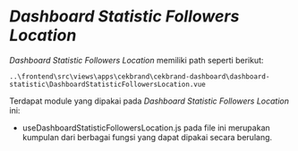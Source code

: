 # _Dashboard Statistic Followers Location_

_Dashboard Statistic Followers Location_ memiliki path seperti berikut:

```
..\frontend\src\views\apps\cekbrand\cekbrand-dashboard\dashboard-statistic\DashboardStatisticFollowersLocation.vue
```

Terdapat module yang dipakai pada _Dashboard Statistic Followers Location_ ini:

- useDashboardStatisticFollowersLocation.js
  pada file ini merupakan kumpulan dari berbagai fungsi yang dapat dipakai secara berulang.
